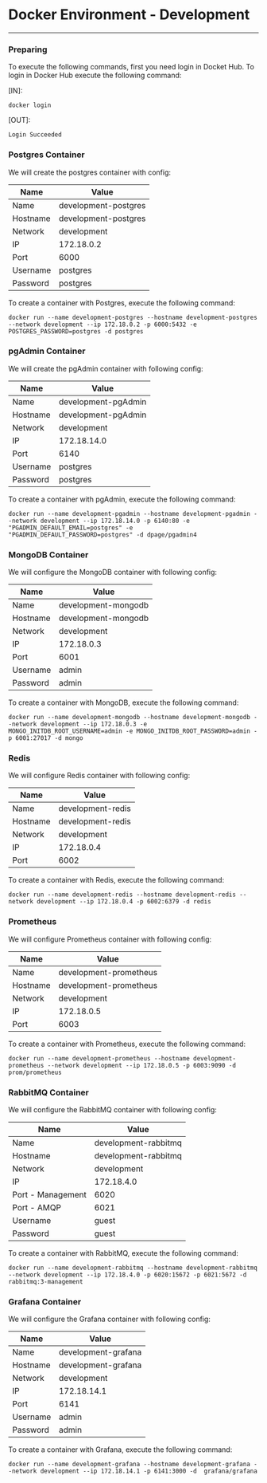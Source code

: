 # Docker Environment - Development
-----

### Preparing

To execute the following commands, first you need login in Docket Hub. To login in Docker Hub execute the following command:

[IN]:
```
docker login
```
[OUT]:
```
Login Succeeded
```

### Postgres Container

We will create the postgres container with config:

| Name | Value |
|---|---|
| Name | development-postgres |
| Hostname | development-postgres |
| Network | development |
| IP | 172.18.0.2 |
| Port | 6000 |
| Username | postgres |
| Password | postgres |

To create a container with Postgres, execute the following command:

```
docker run --name development-postgres --hostname development-postgres --network development --ip 172.18.0.2 -p 6000:5432 -e POSTGRES_PASSWORD=postgres -d postgres
```

### pgAdmin Container

We will create the pgAdmin container with following config:

| Name | Value |
|---|---|
| Name | development-pgAdmin |
| Hostname | development-pgAdmin |
| Network | development |
| IP | 172.18.14.0 |
| Port | 6140 |
| Username | postgres |
| Password | postgres |

To create a container with pgAdmin, execute the following command:

```
docker run --name development-pgadmin --hostname development-pgadmin --network development --ip 172.18.14.0 -p 6140:80 -e "PGADMIN_DEFAULT_EMAIL=postgres" -e "PGADMIN_DEFAULT_PASSWORD=postgres" -d dpage/pgadmin4
```

### MongoDB Container

We will configure the MongoDB container with following config:

| Name | Value |
|---|---|
| Name | development-mongodb |
| Hostname | development-mongodb |
| Network | development |
| IP | 172.18.0.3 |
| Port | 6001 |
| Username | admin |
| Password | admin |

To create a container with MongoDB, execute the following command:

```
docker run --name development-mongodb --hostname development-mongodb --network development --ip 172.18.0.3 -e MONGO_INITDB_ROOT_USERNAME=admin -e MONGO_INITDB_ROOT_PASSWORD=admin -p 6001:27017 -d mongo
```

### Redis

We will configure Redis container with following config:

| Name | Value |
|---|---|
| Name | development-redis |
| Hostname | development-redis |
| Network | development |
| IP | 172.18.0.4 |
| Port | 6002 |

To create a container with Redis, execute the following command:

```
docker run --name development-redis --hostname development-redis --network development --ip 172.18.0.4 -p 6002:6379 -d redis
```

### Prometheus

We will configure Prometheus container with following config:

| Name | Value |
|---|---|
| Name | development-prometheus |
| Hostname | development-prometheus |
| Network | development |
| IP | 172.18.0.5 |
| Port | 6003 |

To create a container with Prometheus, execute the following command:

```
docker run --name development-prometheus --hostname development-prometheus --network development --ip 172.18.0.5 -p 6003:9090 -d prom/prometheus
```

### RabbitMQ Container

We will configure the RabbitMQ container with following config:

| Name | Value |
|---|---|
| Name | development-rabbitmq |
| Hostname | development-rabbitmq |
| Network | development |
| IP | 172.18.4.0 |
| Port - Management | 6020 |
| Port - AMQP | 6021 |
| Username | guest |
| Password | guest |

To create a container with RabbitMQ, execute the following command:

```
docker run --name development-rabbitmq --hostname development-rabbitmq --network development --ip 172.18.4.0 -p 6020:15672 -p 6021:5672 -d rabbitmq:3-management
```

### Grafana Container

We will configure the Grafana container with following config:

| Name | Value |
|---|---|
| Name | development-grafana |
| Hostname | development-grafana |
| Network | development |
| IP | 172.18.14.1 |
| Port | 6141 |
| Username | admin |
| Password | admin |

To create a container with Grafana, execute the following command:

```
docker run --name development-grafana --hostname development-grafana --network development --ip 172.18.14.1 -p 6141:3000 -d  grafana/grafana
```
